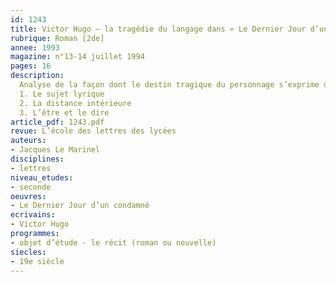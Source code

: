```yaml
---
id: 1243
title: Victor Hugo – la tragédie du langage dans « Le Dernier Jour d’un condamné » 
rubrique: Roman [2de]
annee: 1993
magazine: n°13-14 juillet 1994
pages: 16
description: 
  Analyse de la façon dont le destin tragique du personnage s’exprime dans son langage et dans l’écriture de Hugo…
  1. Le sujet lyrique
  2. La distance intérieure
  3. L’être et le dire
article_pdf: 1243.pdf
revue: L’école des lettres des lycées
auteurs:
- Jacques Le Marinel
disciplines:
- lettres
niveau_etudes:
- seconde
oeuvres:
- Le Dernier Jour d’un condamné
ecrivains:
- Victor Hugo
programmes:
- objet d’étude - le récit (roman ou nouvelle)
siecles:
- 19e siècle
---
```

